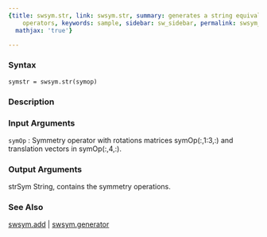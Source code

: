 ```yaml
---
{title: swsym.str, link: swsym.str, summary: generates a string equivalent of symmetry
    operators, keywords: sample, sidebar: sw_sidebar, permalink: swsym_str.html, folder: swsym,
  mathjax: 'true'}

---
```


### Syntax

`symstr = swsym.str(symop)`

### Description



### Input Arguments

`symOp`
: Symmetry operator with rotations matrices symOp(:,1:3,:) and
  translation vectors in symOp(:,4,:).

### Output Arguments

strSym    String, contains the symmetry operations.

### See Also

[swsym.add](swsym_add.html) \| [swsym.generator](swsym_generator.html)

